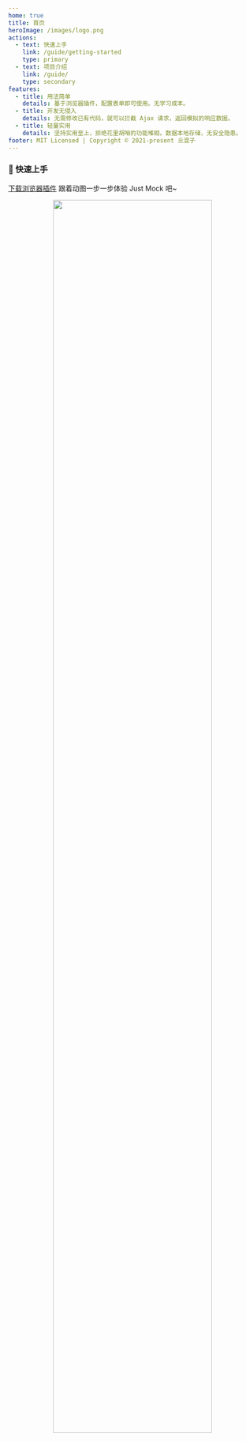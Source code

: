 ```yaml
---
home: true
title: 首页
heroImage: /images/logo.png
actions:
  - text: 快速上手
    link: /guide/getting-started
    type: primary
  - text: 项目介绍
    link: /guide/
    type: secondary
features:
  - title: 用法简单
    details: 基于浏览器插件，配置表单即可使用。无学习成本。
  - title: 开发无侵入
    details: 无需修改已有代码，就可以拦截 Ajax 请求，返回模拟的响应数据。
  - title: 轻量实用
    details: 坚持实用至上，拒绝花里胡哨的功能堆砌。数据本地存储，无安全隐患。
footer: MIT Licensed | Copyright © 2021-present 亖混子
---
```


### 🚀 快速上手

<a href="https://video-1251432287.cos.ap-beijing.myqcloud.com/Just%20Mock-v1.0.0.zip">下载浏览器插件</a>
跟着动图一步一步体验 Just Mock 吧~

<div style="text-align: center;">
<img src="https://video-1251432287.cos.ap-beijing.myqcloud.com/1.gif" width="80%" >
</div>
